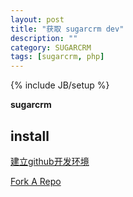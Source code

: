 ```yaml
---
layout: post
title: "获取 sugarcrm dev"
description: ""
category: SUGARCRM
tags: [sugarcrm, php]
---
```

{% include JB/setup %}

**sugarcrm** 

## install ##

[建立github开发环境](https://github.com/sugarcrm/sugarcrm_dev/wiki/Set-up-your-development-environment)

[Fork A Repo](https://help.github.com/articles/fork-a-repo)
